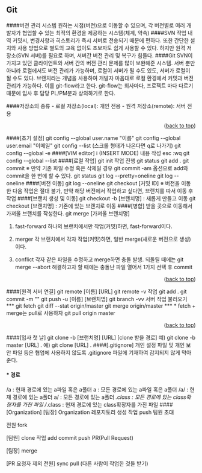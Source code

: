 ## Git
<a name="readme=top"></a>
####버전 관리 시스템
      원하는 시점(버전)으로 이동할 수 있으며,
      각 버전별로 여러 개발자가 협업할 수 있는 최적의 환경을 제공하는 시스템(체계, 약속)
####SVN
      작업 내역 커밋시, 변경사항과 히스토리가 즉시 서버로 전송되기 때문에 편하다.
      또한 간단한 설치와 사용 방법으로 별도의 교육 없이도 초보자도 쉽게 사용할 수 있다.
      하지만 원격 저장소(SVN 서버)를 필요로 하며, 서버간 버전 관리 및 복구가 힘들다.
####Git
      SVN이 가지고 있던 클라이언트와 서버 간의 버전 관리 문제를 많이 보완해준 시스템.
      서버 뿐만 아니라 로컬에서도 버전 관리가 가능하며, 로컬이 서버가 될 수도 있도,
      서버가 로컬이 될 수도 있다. 브랜치라는 개념을 사용하여 개발자 마음대로
      로컬 환경에서 커밋과 버전 관리가 가능하다. 이를 git-flow라고 한다.
      git-flow는 회사마다, 프로젝트 마다 다르기 때문에 입사 후 담당 PL/PM분과 상의하기로 한다.
<br>

####저장소의 종류
       - 로컬 저장소(local): 개인 전용
       - 원격 저장소(remote): 서버 전용
<p align="right">(<a href="#readme-top">back to top</a>)</p>

####[초기 설정]
       git config --global user.name "이름"
       git config --global user.email "이메일"
       git config --list (스크롤 형태가 나온다면 q로 나가기)
       git config --global -e
####[VIM editor]
       i (INSERT MODE)
       내용 작성
       esc
       :wq
       git config --global --list
####[로컬 작업]
      git init
      작업 진행
      git status
      git add .
      git commit
      ※ 만약 기존 파일 수정 혹은 삭제일 경우 git commit -am 옵션으로 add와 commit을 한 번에 할 수 있다.
      git status
      git log --pretty=oneline
      git log --oneline
####[버전 이동]
      git log --oneline
      git checkout [커밋 ID]
      ※ 버전을 이동한 다음 작업은 절대 불가, 만약 해당 버전에서 작업하고 싶다면, 브랜치를 따서 이동 후 작업
####[브랜치 생성 및 이동]
     git checkout -b [브랜치명] : 새롭게 만들고 이동
     git checkout [브랜치명] : 기존에 있는 브랜치로 이동
####[병합]
     받을 곳으로 이동해서 가져올 브랜치를 작성한다. 
     git merge [가져올 브랜치명]
   1. fast-forward
      하나의 브랜치에서만 작업(커밋)하면, fast-forward이다.

   2. merger
      각 브랜치에서 각자 작업(커밋)하면, 일반 merge(새로운 버전으로 생성)이다.
      
   3. conflict
      각자 같은 파일을 수정하고 merge하면 충돌 발생.
      되돌릴 때에는 git merge --abort
      해결하고자 할 때에는 충돌난 파일 열어서 1가지 선택 후 commit
<p align="right">(<a href="#readme-top">back to top</a>)</p>

####[원격 서버 연결]
     git remote [이름] [URL]
     git remote -v
     작업
     git add .
     git commit -m ""
     git push -u [이름] [브랜치명]
     git branch -vv
     서버 작업 불러오기
     ***
     git fetch
     git diff --stat origin/master
     git merge origin/master
     ***
     * fetch + merge는 pull로 사용하자
     git pull origin master
<p align="right">(<a href="#readme-top">back to top</a>)</p>

####[입사 첫 날]
     git clone -b [브랜치명] [URL] [clone 받을 경로]
     예) git clone -b master [URL] .
     예) git clone [URL] .
####[.gitignore]
     개인 설정 파일 및 개인 보안 파일 등은 협업에 사용하지 않도록
     .gitignore 파일에 기재하여 감지되지 않게 막아준다.
####   * 경로
   /a   : 현재 경로에 있는 a파일 혹은 a폴더
   a   : 모든 경로에 있는 a파일 혹은 a폴더
   /a/   : 현재 경로에 있는 a폴더
   a/   : 모든 경로에 있는 a폴더
   *.class   : 모든 경로에 있는 class확장자를 가진 파일
   /*.class   : 현재 경로에 있는 class확장자를 가진 파일
####[Organization]
   [팀장]
   Organization 레포지토리 생성
   작업
   push
   팀원 초대

   전원 fork

   [팀원]
   clone
   작업
   add
   commit
   push
   PR(Pull Request)

   [팀장]
   merge

   [PR 요청자 제외 전원]
   sync
   pull (다른 사람이 작업한 것들 받기)
